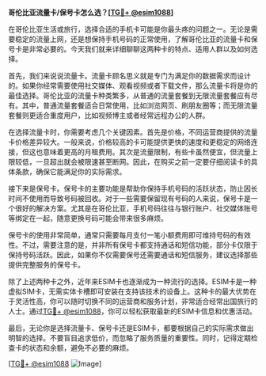 **哥伦比亚流量卡/保号卡怎么选？[[TG💪+ @esim1088](https://t.me/s/esim1088)]**

在哥伦比亚生活或旅行，选择合适的手机卡可能是你最头疼的问题之一。无论是需要稳定的流量上网，还是想保持手机号码的正常使用，了解哥伦比亚的流量卡和保号卡是非常必要的。今天我们就来详细聊聊这两种卡的特点、适用人群以及如何选择。

首先，我们来说说流量卡。流量卡顾名思义就是专门为满足你的数据需求而设计的。如果你经常需要使用社交媒体、观看视频或者下载文件，那么流量卡将是你的最佳选择。哥伦比亚的流量卡种类繁多，从普通的流量套餐到无限流量套餐应有尽有。其中，普通流量套餐适合日常使用，比如浏览网页、刷朋友圈等；而无限流量套餐则更适合重度用户，比如视频博主或者经常远程办公的人群。

在选择流量卡时，你需要考虑几个关键因素。首先是价格，不同运营商提供的流量卡价格差异较大。一般来说，价格较高的卡可能提供更快的速度和更稳定的网络连接，但这也意味着更高的月租费用。其次是流量限制，有些卡虽然便宜，但流量上限较低，一旦超出就会被限速甚至断网。因此，在购买之前一定要仔细阅读卡的具体条款，确保它能满足你的实际需求。

接下来是保号卡。保号卡的主要功能是帮助你保持手机号码的活跃状态，防止因长时间不使用而导致号码被回收。对于一些需要保留现有号码的人来说，保号卡是一个很好的解决方案。尤其是在哥伦比亚，手机号码往往与银行账户、社交媒体账号等绑定在一起，随意更换号码可能会带来很多麻烦。

保号卡的使用非常简单，通常只需要每月支付一笔小额费用即可维持号码的有效性。不过，需要注意的是，并非所有保号卡都支持通话和短信功能，部分卡仅限于保持号码活跃。因此，如果你不仅需要保号还需要通话和短信服务，建议选择那些提供完整服务的保号卡。

除了上述两种卡之外，近年来ESIM卡也逐渐成为一种流行的选择。ESIM卡是一种虚拟SIM卡，无需实体卡槽即可安装在支持该技术的设备上。这种卡的最大优势在于灵活性高，你可以随时切换不同的运营商和服务计划，非常适合经常出国旅行的人士。通过[TG💪+ @esim1088](https://t.me/s/esim1088)，你可以轻松获取最新的ESIM卡信息和优惠活动。

最后，无论你是选择流量卡、保号卡还是ESIM卡，都要根据自己的实际需求做出明智的选择。不要盲目追求低价，而忽略了服务质量的重要性。同时，记得定期检查卡的状态和余额，避免不必要的麻烦。

[[TG💪+ @esim1088](https://t.me/s/esim1088) ![Image](https://i.postimg.cc/4NQfJmqS/Snipaste-2025-05-13-00-14-12.png)]